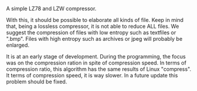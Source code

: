 A simple LZ78 and LZW compressor.

With this, it should be possible to elaborate all kinds of file.
Keep in mind that, being a lossless compressor, it is not able to reduce ALL files.
We suggest the compression of files with low entropy such as textfiles or ".bmp".
Files with high entropy such as archives or jpeg will probably be enlarged.

It is at an early stage of development.
During the programming, the focus was on the compression ration in spite of compression speed.
In terms of compression ratio, this algorithm has the same results of Linux "compress".
It terms of compression speed, it is way slower.
In a future update this problem should be fixed.
